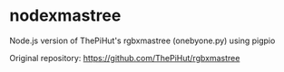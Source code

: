 # nodexmastree

Node.js version of ThePiHut's rgbxmastree (onebyone.py) using pigpio

Original repository: https://github.com/ThePiHut/rgbxmastree